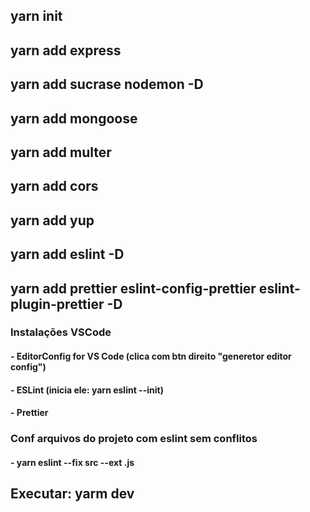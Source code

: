 ## yarn init
## yarn add express
## yarn add sucrase nodemon -D
## yarn add mongoose
## yarn add multer
## yarn add cors
## yarn add yup
## yarn add eslint -D
## yarn add prettier eslint-config-prettier eslint-plugin-prettier -D

### Instalações VSCode
#### - EditorConfig for VS Code (clica com btn direito "generetor editor config")
#### - ESLint (inicia ele: yarn eslint --init)
#### - Prettier


### Conf arquivos do projeto com eslint sem conflitos
#### - yarn eslint --fix src --ext .js

## Executar: yarm dev
